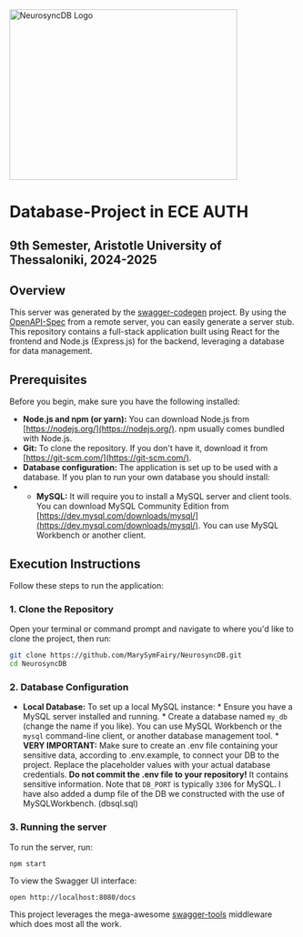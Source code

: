 <img height="300" width="400" alt="NeurosyncDB Logo" src="https://github.com/user-attachments/assets/a2200c3d-718d-4d4b-a53e-bed4ed3665a7" />

# Database-Project in ECE AUTH

## 9th Semester, Aristotle University of Thessaloniki, 2024-2025

## Overview
This server was generated by the [swagger-codegen](https://github.com/swagger-api/swagger-codegen) project.  By using the [OpenAPI-Spec](https://github.com/OAI/OpenAPI-Specification) from a remote server, you can easily generate a server stub. This repository contains a full-stack application built using React for the frontend and Node.js (Express.js) for the backend, leveraging a database for data management.

## Prerequisites

Before you begin, make sure you have the following installed:

*   **Node.js and npm (or yarn):** You can download Node.js from [https://nodejs.org/](https://nodejs.org/). npm usually comes bundled with Node.js.
*   **Git:** To clone the repository. If you don't have it, download it from [https://git-scm.com/](https://git-scm.com/).
*   **Database configuration:**  The application is set up to be used with a database. If you plan to run your own database you should install:
   *   *   **MySQL:** It will require you to install a MySQL server and client tools. You can download MySQL Community Edition from [https://dev.mysql.com/downloads/mysql/](https://dev.mysql.com/downloads/mysql/).  You can use MySQL Workbench or another client.

## Execution Instructions

Follow these steps to run the application:

### 1. Clone the Repository

Open your terminal or command prompt and navigate to where you'd like to clone the project, then run:

   ```bash
   git clone https://github.com/MarySymFairy/NeurosyncDB.git
   cd NeurosyncDB
   ```

### 2. Database Configuration
*   **Local Database:** To set up a local MySQL instance:
        *   Ensure you have a MySQL server installed and running.
        *   Create a database named `my_db` (change the name if you like). You can use MySQL Workbench or the `mysql` command-line client, or another database management tool.
        *   **VERY IMPORTANT:** Make sure to create an .env file containing your sensitive data, according to .env.example, to connect your DB to the project.
    Replace the placeholder values with your actual database credentials.  **Do not commit the .env file to your repository!** It contains sensitive information. Note that `DB_PORT` is typically `3306` for MySQL.  I have also added a dump file of the DB we constructed with the use of MySQLWorkbench. (dbsql.sql)

### 3. Running the server
To run the server, run:

```
npm start
```

To view the Swagger UI interface:

```
open http://localhost:8080/docs
```

This project leverages the mega-awesome [swagger-tools](https://github.com/apigee-127/swagger-tools) middleware which does most all the work.
